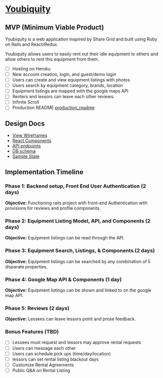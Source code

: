 # [Youbiquity]

[Youbiquity]: http://www.youbiquity.io/

## MVP (Minimum Viable Product)

Youbiquity is a web application inspired by Share Grid and built using Ruby on Rails and React/Redux.

Youbiquity allows users to easily rent out their idle equipment to others and allow others to rent this equipment from them.

- [ ] Hosting on Heroku
- [ ] New account creation, login, and guest/demo login
- [ ] Users can create and view equipment listings with photos
- [ ] Users search by equipment category, brands, location
- [ ] Equipment listings are mapped with the google maps API
- [ ] Renters and lessors can leave each other reviews.
- [ ] Infinite Scroll
- [ ] Production README [production_readme](../README.md)

## Design Docs
* [View Wireframes][wireframes]
* [React Components][components]
* [API endpoints][api-endpoints]
* [DB schema][schema]
* [Sample State][sample-state]

[wireframes]: wireframes
[components]: component-hierarchy.md
[sample-state]: sample-state.md
[api-endpoints]: api-endpoints.md
[schema]: schema.md

## Implementation Timeline

### Phase 1: Backend setup, Front End User Authentication (2 days)

**Objective:** Functioning rails project with front-end Authentication with provisions for reviews and profile components.

### Phase 2: Equipment Listing Model, API, and Components (2 days)

**Objective:** Equipment listings can be read through the API.

### Phase 3: Equipment Search, Listings, & Components (2 days)

**Objective:** Equipment listings can be searched by any combination of 5 disparate properties.

### Phase 4: Google Map API & Components (1 day)

**Objective:** Equipment listings can be shown and linked to on the google map API.

### Phase 5: Reviews (2 days)

**Objective:** Lessees can leave lessors point and prose feedback.

### Bonus Features (TBD)
- [ ] Lessees must request and lessors may approve rental requests
- [ ] Users can message each other
- [ ] Users can schedule pick ups (time/day/location)
- [ ] lessors can set rental listing blackout days
- [ ] Customize Rental Agreements
- [ ] Public Q&A on Rental Listing
